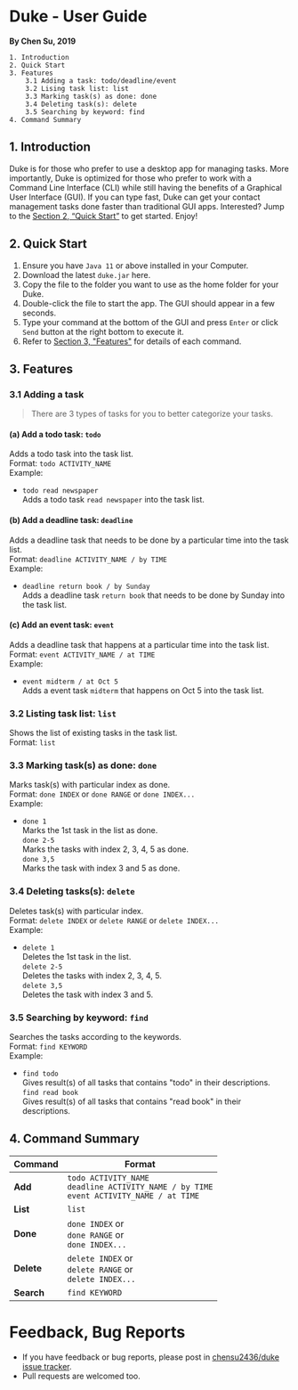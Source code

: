 # Duke - User Guide

**By Chen Su, 2019**

```
1. Introduction
2. Quick Start
3. Features
    3.1 Adding a task: todo/deadline/event
    3.2 Lising task list: list
    3.3 Marking task(s) as done: done
    3.4 Deleting task(s): delete
    3.5 Searching by keyword: find
4. Command Summary
```

## 1. Introduction

Duke is for those who prefer to use a desktop app for managing tasks. 
More importantly, Duke is optimized for those who prefer to work 
with a Command Line Interface (CLI) while still having the benefits of a Graphical 
User Interface (GUI). If you can type fast, Duke can get your contact management 
tasks done faster than traditional GUI apps. Interested? Jump to the [Section 2, 
“Quick Start”](#2.-Quick-Start) to get started. Enjoy!

## 2. Quick Start

1. Ensure you have `Java 11` or above installed in your Computer.
1. Download the latest `duke.jar` here.
1. Copy the file to the folder you want to use as the home folder for your Duke.
1. Double-click the file to start the app. The GUI should appear in a few seconds.
1. Type your command at the bottom of the GUI and press `Enter` or click `Send` button 
 at the right bottom to execute it.
1. Refer to [Section 3, "Features"](#3.-Features) for details of each command.

## 3. Features
### 3.1 Adding a task<br>

> There are 3 types of tasks for you to better categorize your tasks. 

#### (a) Add a todo task: `todo`
Adds a todo task into the task list.<br>
Format: `todo ACTIVITY_NAME`<br>
Example:<br>
* `todo read newspaper`<br>
  Adds a todo task `read newspaper` into the task list.

#### (b) Add a deadline task: `deadline`
Adds a deadline task that needs to be done by a particular time into the task list.<br>
Format: `deadline ACTIVITY_NAME / by TIME`<br>
Example:<br>
* `deadline return book / by Sunday`<br>
  Adds a deadline task `return book` that needs to be done by Sunday into the task list.

#### (c) Add an event task: `event`
Adds a deadline task that happens at a particular time into the task list.<br>
Format: `event ACTIVITY_NAME / at TIME`<br>
Example:<br>
* `event midterm / at Oct 5`<br>
  Adds a event task `midterm` that happens on Oct 5 into the task list.
  
### 3.2 Listing task list: `list`
Shows the list of existing tasks in the task list.<br>
Format: `list`<br>

### 3.3 Marking task(s) as done: `done`
Marks task(s) with particular index as done.<br>
Format: `done INDEX` or `done RANGE` or `done INDEX...`<br>
Example:<br>
* `done 1`<br>
  Marks the 1st task in the list as done.<br>
  `done 2-5`<br>
  Marks the tasks with index 2, 3, 4, 5 as done.<br>
  `done 3,5`<br>
  Marks the task with index 3 and 5 as done.<br>

### 3.4 Deleting tasks(s): `delete`
Deletes task(s) with particular index.<br>
Format: `delete INDEX` or `delete RANGE` or `delete INDEX...`<br>
Example:<br>
* `delete 1`<br>
  Deletes the 1st task in the list.<br>
  `delete 2-5`<br>
  Deletes the tasks with index 2, 3, 4, 5.<br>
  `delete 3,5`<br>
  Deletes the task with index 3 and 5.<br>
  
### 3.5 Searching by keyword: `find`
Searches the tasks according to the keywords.<br>
Format: `find KEYWORD`<br>
Example:<br>
* `find todo`<br>
  Gives result(s) of all tasks that contains "todo" in their descriptions.<br>
  `find read book`<br>
  Gives result(s) of all tasks that contains "read book" in their descriptions.<br>

## 4. Command Summary
|Command | Format 
|-------|---------------|
|**Add** | `todo ACTIVITY_NAME`<br> `deadline ACTIVITY_NAME / by TIME`<br>`event ACTIVITY_NAME / at TIME` 
|**List** | `list` 
|**Done** | `done INDEX` or <br>`done RANGE` or <br>`done INDEX...` 
|**Delete** |`delete INDEX` or <br>`delete RANGE` or <br>`delete INDEX...` 
|**Search** | `find KEYWORD`

# Feedback, Bug Reports

* If you have feedback or bug reports, please post in [chensu2436/duke issue tracker](https://github.com/chensu2436/duke/issues).
* Pull requests are welcomed too.
